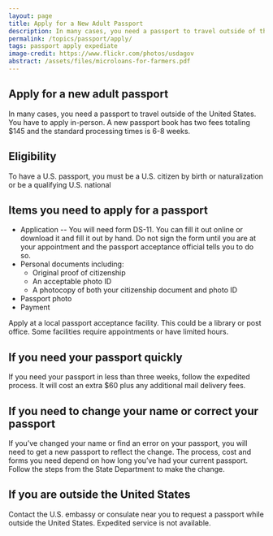 ```yaml
---
layout: page
title: Apply for a New Adult Passport
description: In many cases, you need a passport to travel outside of the United States. You have to apply in-person. A new passport book has two fees totaling $145 and the standard processing times is 6-8 weeks.
permalink: /topics/passport/apply/
tags: passport apply expediate
image-credit: https://www.flickr.com/photos/usdagov
abstract: /assets/files/microloans-for-farmers.pdf
---
```

## Apply for a new adult passport

In many cases, you need a passport to travel outside of the United States. You have to apply in-person. A new passport book has two fees totaling $145 and the standard processing times is 6-8 weeks.

## Eligibility

To have a U.S. passport, you must be a U.S. citizen by birth or naturalization or be a qualifying U.S. national

## Items you need to apply for a passport

* Application -- You will need form DS-11. You can fill it out online or download it and fill it out by hand. Do not sign the form until you are at your appointment and the passport acceptance official tells you to do so. 
* Personal documents including:
  * Original proof of citizenship
  * An acceptable photo ID
  * A photocopy of both your citizenship document and photo ID
* Passport photo 
* Payment

Apply at a local passport acceptance facility. This could be a library or post office. Some facilities require appointments or have limited hours. 

## If you need your passport quickly

If you need your passport in less than three weeks, follow the expedited process. It will cost an extra $60 plus any additional mail delivery fees.

## If you need to change your name or correct your passport
If you’ve changed your name or find an error on your passport, you will need to get a new passport to reflect the change. The process, cost and forms you need depend on how long you’ve had your current passport. Follow the steps from the State Department to make the change.

## If you are outside the United States
Contact the U.S. embassy or consulate near you to request a passport while outside the United States. Expedited service is not available.

